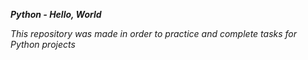 **_Python - Hello, World_**

_This repository was made in order to practice and complete tasks for Python projects_
